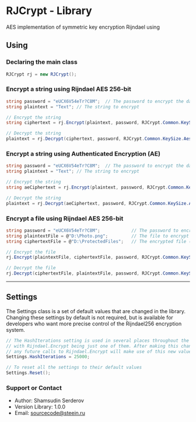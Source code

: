 # RJCrypt - Library
AES implementation of symmetric key encryption Rijndael using

## Using

### Declaring the main class

```c#
RJCrypt rj = new RJCrypt();
```

### Encrypt a string using Rijndael AES 256-bit

```c#
string password = "eUCX6V54eTr?C8M";  // The password to encrypt the data with
string plaintext = "Text"; // The string to encrypt

// Encrypt the string
string ciphertext = rj.Encrypt(plaintext, password, RJCrypt.Common.KeySize.Aes256);

// Decrypt the string
plaintext = rj.Decrypt(ciphertext, password, RJCrypt.Common.KeySize.Aes256);
```

### Encrypt a string using Authenticated Encryption (AE)
```c#
string password = "eUCX6V54eTr?C8M";  // The password to encrypt the data with
string plaintext = "Text"; // The string to encrypt

// Encrypt the string
string aeCiphertext = rj.Encrypt(plaintext, password, RJCrypt.Common.KeySize.Aes256);

// Decrypt the string
plaintext = rj.Decrypt(aeCiphertext, password, RJCrypt.Common.KeySize.Aes256);
```

### Encrypt a file using Rijndael AES 256-bit
```c#
string password = "eUCX6V54eTr?C8M";            // The password to encrypt the file with
string plaintextFile = @"D:\Photo.png";         // The file to encrypt
string ciphertextFile = @"D:\ProtectedFiles";   // The encrypted file (extension unnecessary)

// Encrypt the file
rj.Encrypt(plaintextFile, ciphertextFile, password, RJCrypt.Common.KeySize.Aes256);

// Decrypt the file
rj.Decrypt(ciphertextFile, plaintextFile, password, RJCrypt.Common.KeySize.Aes256);
```
- - - - 

## Settings

The Settings class is a set of default values that are changed in the library. Changing these settings by default is not required, but is available for developers who want more precise control of the Rijndael256 encryption system.

```c#
// The HashIterations setting is used in several places throughout the lib,
// with Rijndael.Encrypt being just one of them. After making this change,
// any future calls to Rijndael.Encrypt will make use of this new value
Settings.HashIterations = 25000;

// To reset all the settings to their default values
Settings.Reset();
```

### Support or Contact

* Author: Shamsudin Serderov
* Version Library: 1.0.0
* Email: sourcecode@steein.ru
